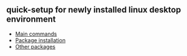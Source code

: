 ## quick-setup for newly installed linux desktop environment
* [Main commands](main-commands.md)
* [Package installation](package-installation.md)
* [Other packages](other-packages.md)

